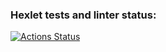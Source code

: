 ### Hexlet tests and linter status:
[![Actions Status](https://github.com/Darkon96/frontend-project-46/actions/workflows/hexlet-check.yml/badge.svg)](https://github.com/Darkon96/frontend-project-46/actions)